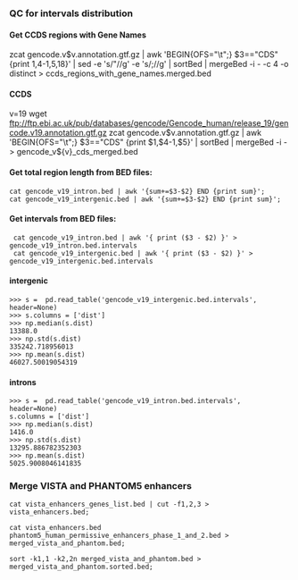 ### QC for intervals distribution


#### Get CCDS regions with Gene Names
zcat gencode.v$v.annotation.gtf.gz | awk 'BEGIN{OFS="\t";} $3=="CDS" {print $1,$4-1,$5,$18}' | sed -e 's/\"//g' -e 's/;//g' | sortBed | mergeBed -i - -c 4 -o distinct > ccds_regions_with_gene_names.merged.bed


#### CCDS
v=19
wget ftp://ftp.ebi.ac.uk/pub/databases/gencode/Gencode_human/release_19/gencode.v19.annotation.gtf.gz
zcat gencode.v$v.annotation.gtf.gz | awk 'BEGIN{OFS="\t";} $3=="CDS" {print $1,$4-1,$5}' | sortBed | mergeBed -i - > gencode_v${v}_cds_merged.bed


#### Get total region length from BED files:
```
cat gencode_v19_intron.bed | awk '{sum+=$3-$2} END {print sum}';
cat gencode_v19_intergenic.bed | awk '{sum+=$3-$2} END {print sum}';
```


#### Get intervals from BED files:
```
 cat gencode_v19_intron.bed | awk '{ print ($3 - $2) }' > gencode_v19_intron.bed.intervals
 cat gencode_v19_intergenic.bed | awk '{ print ($3 - $2) }' > gencode_v19_intergenic.bed.intervals
```

#### intergenic
```
>>> s =  pd.read_table('gencode_v19_intergenic.bed.intervals', header=None)
>>> s.columns = ['dist'] 
>>> np.median(s.dist) 
13388.0 
>>> np.std(s.dist)
335242.718956013 
>>> np.mean(s.dist)
46027.50019054319 
```

#### introns
```
>>> s =  pd.read_table('gencode_v19_intron.bed.intervals', header=None) 
s.columns = ['dist'] 
>>> np.median(s.dist) 
1416.0 
>>> np.std(s.dist) 
13295.886782352303 
>>> np.mean(s.dist) 
5025.9008046141835
```

### Merge VISTA and PHANTOM5 enhancers
```
cat vista_enhancers_genes_list.bed | cut -f1,2,3 > vista_enhancers.bed;  

cat vista_enhancers.bed phantom5_human_permissive_enhancers_phase_1_and_2.bed > merged_vista_and_phantom.bed;   

sort -k1,1 -k2,2n merged_vista_and_phantom.bed > merged_vista_and_phantom.sorted.bed;
```
